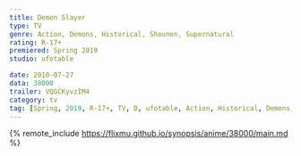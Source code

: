 ```yaml
---
title: Demon Slayer
type: TV
genre: Action, Demons, Historical, Shounen, Supernatural
rating: R-17+
premiered: Spring 2019
studio: ufotable

date: 2010-07-27
data: 38000
trailer: VQGCKyvzIM4
category: tv
tag: [Spring, 2019, R-17+, TV, D, ufotable, Action, Historical, Demons, Supernatural, Shounen]
---
```

{% remote_include https://flixmu.github.io/synopsis/anime/38000/main.md %}
